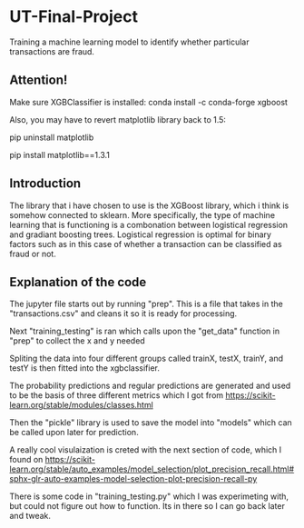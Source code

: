 # UT-Final-Project
Training a machine learning model to identify whether particular transactions are fraud.
## Attention!
Make sure XGBClassifier is installed: conda install -c conda-forge xgboost

Also, you may have to revert matplotlib library back to 1.5:

pip uninstall matplotlib

pip install matplotlib==1.3.1



## Introduction
The library that i have chosen to use is the XGBoost library, which i think is somehow connected to sklearn.
More specifically, the type of machine learning that is functioning is a combonation between logistical regression and gradiant boosting trees.
Logistical regression is optimal for binary factors such as in this case of whether a transaction can be classified as fraud or not.






## Explanation of the code
The jupyter file starts out by running "prep". This is a file that takes in the "transactions.csv" and cleans it so it is ready for processing.

Next "training_testing" is ran which calls upon the "get_data" function in "prep" to collect the x and y needed

Spliting the data into four different groups called trainX, testX, trainY, and testY is then fitted into the xgbclassifier.

The probability predictions and regular predictions are generated and used to be the basis of three different metrics which I got from https://scikit-learn.org/stable/modules/classes.html

Then the "pickle" library is used to save the model into "models" which can be called upon later for prediction.

A really cool visulaization is creted with the next section of code, which I found on https://scikit-learn.org/stable/auto_examples/model_selection/plot_precision_recall.html#sphx-glr-auto-examples-model-selection-plot-precision-recall-py

There is some code in "training_testing.py" which I was experimeting with, but could not figure out how to function. Its in there so I can go back later and tweak.

